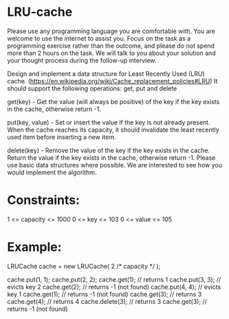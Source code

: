 # LRU-cache

Please use any programming language you are comfortable with. You are welcome to use the internet to assist you. Focus on the task as a programming exercise rather than the outcome, and please do not spend more than 2 hours on the task. We will talk to you about your solution and your thought process during the follow-up interview.


Design and implement a data structure for Least Recently Used (LRU) cache. (https://en.wikipedia.org/wiki/Cache_replacement_policies#LRU) It should support the following operations: 
get, put and delete

get(key) - Get the value (will always be positive) of the key if the key exists in the cache, otherwise return -1.

put(key, value) - Set or insert the value if the key is not already present. When the cache reaches its capacity, it should invalidate the least recently used item before inserting a new item.

delete(key) - Remove the value of the key if the key exists in the cache. Return the value if the key exists in the cache, otherwise return -1.
Please use basic data structures where possible. We are interested to see how you would implement the algorithm.

# Constraints:
1 <= capacity <= 1000
0 <= key <= 103
0 <= value <= 105

# Example:
LRUCache cache = new LRUCache( 2 /* capacity */ );

cache.put(1, 1);
cache.put(2, 2);
cache.get(1);       // returns 1
cache.put(3, 3);    // evicts key 2
cache.get(2);       // returns -1 (not found)
cache.put(4, 4);    // evicts key 1
cache.get(1);       // returns -1 (not found)
cache.get(3);       // returns 3
cache.get(4);       // returns 4
cache.delete(3);    // returns 3
cache.get(3);       // returns -1 (not found)